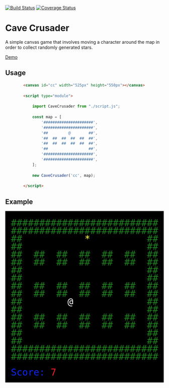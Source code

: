 [![Build Status](https://travis-ci.org/carlwillimott/cavecrusader.svg?branch=master)](https://travis-ci.org/carlwillimott/cavecrusader)
[![Coverage Status](https://coveralls.io/repos/github/carlwillimott/cavecrusader/badge.svg?branch=master)](https://coveralls.io/github/carlwillimott/cavecrusader?branch=master)

# Cave Crusader
A simple canvas game that involves moving a character around the map in order to collect randomly generated stars.

<a href="https://carlwillimott.github.io/cavecrusader/demo.html" target="_blank">Demo</a>

## Usage
```html
        <canvas id="cc" width="525px" height="550px"></canvas>
        
        <script type="module">

            import CaveCrusader from "./script.js";

            const map = [
                '######################',
                '######################',
                '##         @        ##',
                '##  ##  ##  ##  ##  ##',
                '##  ##  ##  ##  ##  ##',
                '##                  ##',
                '######################',
                '######################',
            ];

            new CaveCrusader('cc', map);

        </script>
```

## Example
<p align="center">
  <img src="cavecrusader.png" alt="Cave Crusader" width="505" height="545"/>
</p>